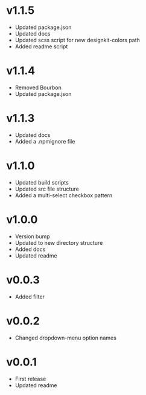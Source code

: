 # v1.1.5

* Updated package.json
* Updated docs
* Updated scss script for new designkit-colors path
* Added readme script

# v1.1.4

* Removed Bourbon
* Updated package.json

# v1.1.3

* Updated docs
* Added a .npmignore file

# v1.1.0

* Updated build scripts
* Updated src file structure
* Added a multi-select checkbox pattern

# v1.0.0

* Version bump
* Updated to new directory structure
* Added docs
* Updated readme

# v0.0.3

* Added filter

# v0.0.2

* Changed dropdown-menu option names

# v0.0.1

* First release
* Updated readme
